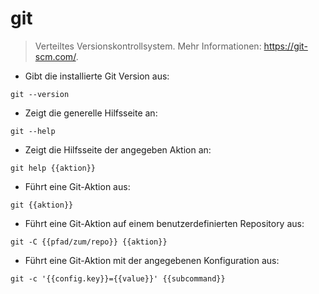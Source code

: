 # git

> Verteiltes Versionskontrollsystem.
> Mehr Informationen: <https://git-scm.com/>.

- Gibt die installierte Git Version aus:

`git --version`

- Zeigt die generelle Hilfsseite an:

`git --help`

- Zeigt die Hilfsseite der angegeben Aktion an:

`git help {{aktion}}`

- Führt eine Git-Aktion aus:

`git {{aktion}}`

- Führt eine Git-Aktion auf einem benutzerdefinierten Repository aus:

`git -C {{pfad/zum/repo}} {{aktion}}`

- Führt eine Git-Aktion mit der angegebenen Konfiguration aus:

`git -c '{{config.key}}={{value}}' {{subcommand}}`
